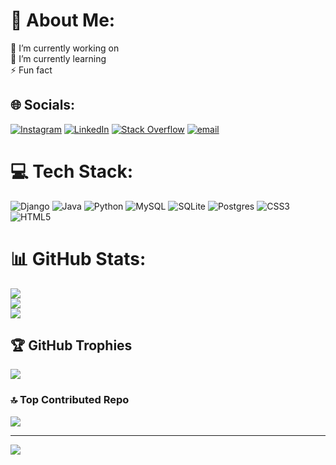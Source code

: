 # 💫 About Me:
🔭 I’m currently working on<br>🌱 I’m currently learning<br>⚡ Fun fact


## 🌐 Socials:
[![Instagram](https://img.shields.io/badge/Instagram-%23E4405F.svg?logo=Instagram&logoColor=white)](https://instagram.com/erdaltasar10) [![LinkedIn](https://img.shields.io/badge/LinkedIn-%230077B5.svg?logo=linkedin&logoColor=white)](https://linkedin.com/in/https://www.linkedin.com/in/erdal-tasar/) [![Stack Overflow](https://img.shields.io/badge/-Stackoverflow-FE7A16?logo=stack-overflow&logoColor=white)](https://stackoverflow.com/users/18993900) [![email](https://img.shields.io/badge/Email-D14836?logo=gmail&logoColor=white)](mailto:erdaltasar24@gmail.com) 

# 💻 Tech Stack:
![Django](https://img.shields.io/badge/django-%23092E20.svg?style=for-the-badge&logo=django&logoColor=white) ![Java](https://img.shields.io/badge/java-%23ED8B00.svg?style=for-the-badge&logo=openjdk&logoColor=white) ![Python](https://img.shields.io/badge/python-3670A0?style=for-the-badge&logo=python&logoColor=ffdd54) ![MySQL](https://img.shields.io/badge/mysql-4479A1.svg?style=for-the-badge&logo=mysql&logoColor=white) ![SQLite](https://img.shields.io/badge/sqlite-%2307405e.svg?style=for-the-badge&logo=sqlite&logoColor=white) ![Postgres](https://img.shields.io/badge/postgres-%23316192.svg?style=for-the-badge&logo=postgresql&logoColor=white) ![CSS3](https://img.shields.io/badge/css3-%231572B6.svg?style=for-the-badge&logo=css3&logoColor=white) ![HTML5](https://img.shields.io/badge/html5-%23E34F26.svg?style=for-the-badge&logo=html5&logoColor=white)
# 📊 GitHub Stats:
![](https://github-readme-stats.vercel.app/api?username=erdaltasar3&theme=dark&hide_border=false&include_all_commits=false&count_private=false)<br/>
![](https://nirzak-streak-stats.vercel.app/?user=erdaltasar3&theme=dark&hide_border=false)<br/>
![](https://github-readme-stats.vercel.app/api/top-langs/?username=erdaltasar3&theme=dark&hide_border=false&include_all_commits=false&count_private=false&layout=compact)

## 🏆 GitHub Trophies
![](https://github-profile-trophy.vercel.app/?username=erdaltasar3&theme=radical&no-frame=false&no-bg=true&margin-w=4)

### 🔝 Top Contributed Repo
![](https://github-contributor-stats.vercel.app/api?username=erdaltasar3&limit=5&theme=dark&combine_all_yearly_contributions=true)

---
[![](https://visitcount.itsvg.in/api?id=erdaltasar3&icon=0&color=0)](https://visitcount.itsvg.in)

<!-- Proudly created with GPRM ( https://gprm.itsvg.in ) -->
